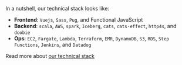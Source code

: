 In a nutshell, our technical stack looks like:
- **Frontend**: `Vuejs`, `Sass`, `Pug`, and Functional JavaScript
- **Backend**: `scala`, `AWS`, `spark`, `Iceberg`, `cats`, `cats-effect`, `http4s`, and `doobie`
- **Ops**: `EC2`, `Fargate`, `Lambda`, `Terraform`, `EMR`, `DynamoDB`, `S3`, `RDS`, `Step Functions`, `Jenkins`, and `Datadog`

Read more about [our technical stack](/about/technical-stack)
